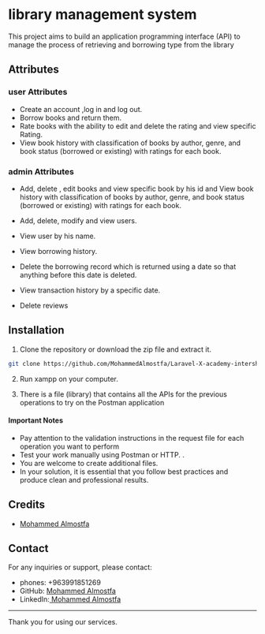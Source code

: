 # library management system

This project aims to build an application programming interface (API) to manage the process of retrieving and borrowing type from the library 

## Attributes

### user Attributes

-   Create an account ,log in and log out.
-   Borrow books and return them.
-   Rate books with the ability to edit and delete the rating and view specific Rating.
-   View book history with classification of books by author, genre, and book status (borrowed or existing) with ratings for each book.

### admin Attributes

-   Add, delete , edit books and view specific book by his id and View book history with classification of books by author, genre, and book status (borrowed or existing) with ratings for each book.

-   Add, delete, modify and view users.
-   View user by his name.
-   View borrowing history.
-   Delete the borrowing record which is returned using a date so that anything before this date is deleted.
-   View transaction history by a specific date.
-   Delete reviews

## Installation

1. Clone the repository or download the zip file and extract it.

```bash
git clone https://github.com/MohammedAlmostfa/Laravel-X-academy-intership/tree/main/LibraryManagementSystem
```

2. Run xampp on your computer.

3. There is a file (library) that contains all the APIs for the previous operations to try on the Postman application

#### Important Notes

-   Pay attention to the validation instructions in the request file for each operation you want to perform
-   Test your work manually using Postman or HTTP. .
-   You are welcome to create additional files.
-   In your solution, it is essential that you follow best practices and produce clean and professional results.

## Credits

-   [Mohammed Almostfa ](https://github.com/MohammedAlmostfa)

## Contact

For any inquiries or support, please contact:

-   phones: +963991851269
-   GitHub: [Mohammed Almostfa ](https://github.com/MohammedAlmostfa)
-   LinkedIn:[ Mohammed Almostfa](https://www.linkedin.com/in/mohammed-almostfa-63b3a7240/)

---

Thank you for using our services.
